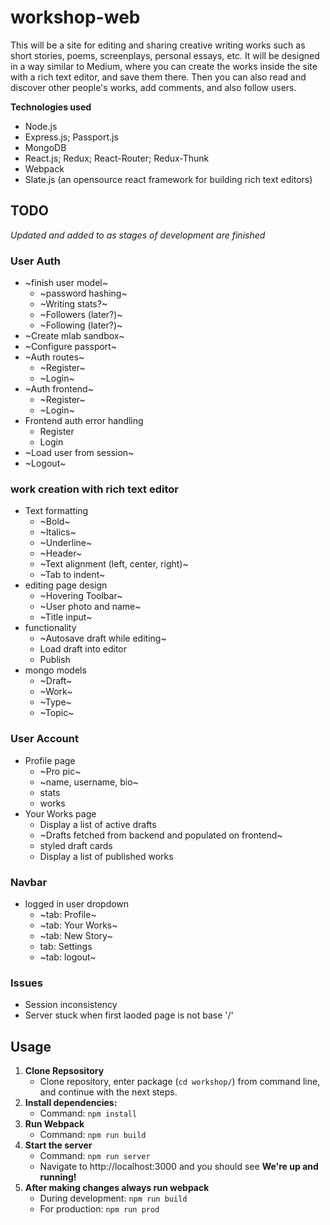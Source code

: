 # workshop-web
This will be a site for editing and sharing creative writing works such as short stories, poems, screenplays, personal essays, etc. It will be designed in a way similar to Medium, where you can create the works inside the site with a rich text editor, and save them there. Then you can also read and discover other people's works, add comments, and also follow users.

**Technologies used**
 * Node.js
 * Express.js; Passport.js
 * MongoDB
 * React.js; Redux; React-Router; Redux-Thunk
 * Webpack
 * Slate.js (an opensource react framework for building rich text editors)

## TODO
*Updated and added to as stages of development are finished*

### User Auth
* ~finish user model~
  * ~password hashing~
  * ~Writing stats?~
  * ~Followers (later?)~
  * ~Following (later?)~
* ~Create mlab sandbox~
* ~Configure passport~
* ~Auth routes~
  * ~Register~
  * ~Login~
* ~Auth frontend~
  * ~Register~
  * ~Login~
* Frontend auth error handling
  * Register
  * Login
* ~Load user from session~
* ~Logout~

### work creation with rich text editor
* Text formatting
    * ~Bold~
    * ~Italics~
    * ~Underline~
    * ~Header~
    * ~Text alignment (left, center, right)~
    * ~Tab to indent~
* editing page design
    * ~Hovering Toolbar~
    * ~User photo and name~
    * ~Title input~
* functionality
    * ~Autosave draft while editing~
    * Load draft into editor
    * Publish
* mongo models
    * ~Draft~
    * ~Work~
    * ~Type~
    * ~Topic~

### User Account
* Profile page
    * ~Pro pic~
    * ~name, username, bio~
    * stats
    * works
* Your Works page
    * Display a list of active drafts 
     * ~Drafts fetched from backend and populated on frontend~
     * styled draft cards
    * Display a list of published works

### Navbar
* logged in user dropdown
    * ~tab: Profile~
    * ~tab: Your Works~
    * ~tab: New Story~
    * tab: Settings
    * ~tab: logout~

### Issues
* Session inconsistency
* Server stuck when first laoded page is not base '/'

## Usage

  1. **Clone Repsository**
      * Clone repository, enter package (```cd workshop/```) from command line, and continue with the next steps.
  2. **Install dependencies:**
      * Command: ```npm install```
  3. **Run Webpack**
      * Command: ```npm run build```
  3. **Start the server**
      * Command: ```npm run server```
      * Navigate to http://localhost:3000 and you should see **We're up and running!**
  4. **After making changes always  run webpack**
      * During development: ```npm run build```
      * For production: ```npm run prod```

